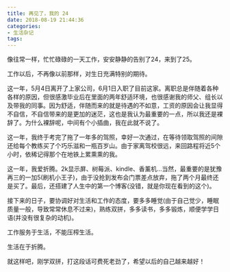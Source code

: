 ```yaml
---
title: 再见了，我的 24
date: 2018-08-19 21:44:36
categories: 
- 生活杂记
tags:
---
```

  像往常一样，忙忙碌碌的一天工作，安安静静的告别了24，来到了25。

  工作以后，不再像以前那样，对生日充满特别的期待。

  这一年，5月4日离开了上家公司，6月1日入职了目前这家。离职总是伴随着各种各样的原因，但很感激毕业后在里面的两年舒适环境，也很感谢我的师父、组长以及带我的同事。因为舒适，伴随而来的就是待遇的不如意，工资的原因会让我显得不自信，不自信带来的是更加的迷茫，这也是我认为最重要的一点，所以我还是裸辞了。为什么裸辞呢，中间有个小插曲，我在此就不说了。

  这一年，我终于考完了拖了一年多的驾照，幸好一次通过，在等待领取驾照的间隙还给每个教练买了个巧乐滋和一瓶百岁山。由于家离驾校很远，来回路程将近5个小时，依稀记得那个在地铁上累熏熏的我。

  这一年，我爱折腾。2k显示屏、树莓派、kindle、香薰机...当然，最重要的是犹豫再三的一加5(刷机小王子)，由于没抢到发布会门票差点放弃，拖了两个月最终还是买了。最后，还搭建了人生中的第一个博客(没错，就是你现在看到的这个)。

  接下来的日子，要协调好对生活和工作的态度，要多多睡觉(由于自己觉少，睡眠质量一般，导致常常休息不过来)，熟练双拼，多多读书，多多锻炼，顺便学学日语(并没有很复杂的动机)。

  工作服务于生活，不能压榨生活。

  生活在于折腾。

  就这样吧，刚学双拼，打这段话可费死老劲了，希望以后的自己越来越好！

  <!--more-->
